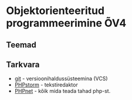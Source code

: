 # Objektorienteeritud programmeerimine &Otilde;V4
## Teemad

## Tarkvara
* [git](https://git-scm.com/download/win) - versioonihalduss&uuml;steemina (VCS)
* [PHPstorm](https://www.jetbrains.com/idea/?fromMenu) - tekstiredaktor
* [PHPnet](https://www.php.net/) - k&otilde;ik mida teada tahad php-st.
